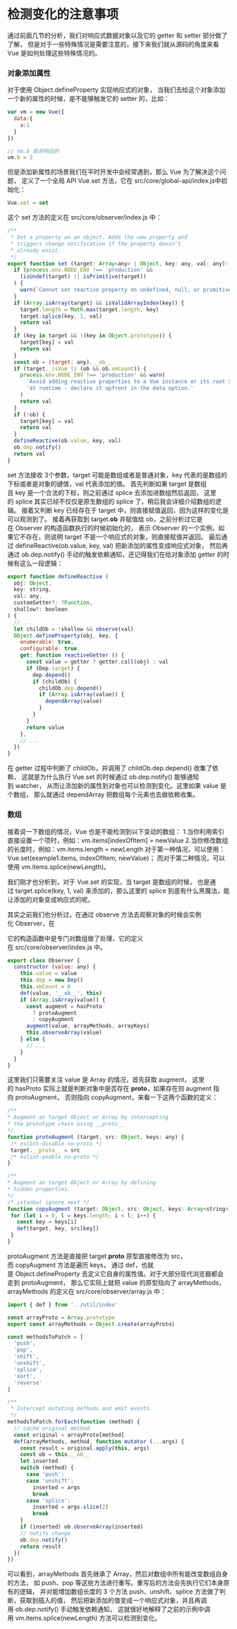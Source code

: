 # 检测变化的注意事项
 
通过前面几节的分析，我们对响应式数据对象以及它的 getter 和 setter 部分做了了解，
但是对于一些特殊情况是需要注意的，接下来我们就从源码的角度来看 Vue 是如何处理这些特殊情况的。


### 对象添加属性
对于使用 Object.defineProperty 实现响应式的对象，
当我们去给这个对象添加一个新的属性的时候，是不能够触发它的 setter 的，比如：
```js
var vm = new Vue({
  data:{
    a:1
  }
})

// vm.b 是非响应的
vm.b = 2
```
但是添加新属性的场景我们在平时开发中会经常遇到，那么 Vue 为了解决这个问题，
定义了一个全局 API Vue.set 方法，它在 src/core/global-api/index.js中初始化：
```js
Vue.set = set
```
这个 set 方法的定义在 src/core/observer/index.js 中：
```js
/**
 * Set a property on an object. Adds the new property and
 * triggers change notification if the property doesn't
 * already exist.
 */
export function set (target: Array<any> | Object, key: any, val: any): any {
  if (process.env.NODE_ENV !== 'production' &&
    (isUndef(target) || isPrimitive(target))
  ) {
    warn(`Cannot set reactive property on undefined, null, or primitive value: ${(target: any)}`)
  }
  if (Array.isArray(target) && isValidArrayIndex(key)) {
    target.length = Math.max(target.length, key)
    target.splice(key, 1, val)
    return val
  }
  if (key in target && !(key in Object.prototype)) {
    target[key] = val
    return val
  }
  const ob = (target: any).__ob__
  if (target._isVue || (ob && ob.vmCount)) {
    process.env.NODE_ENV !== 'production' && warn(
      'Avoid adding reactive properties to a Vue instance or its root $data ' +
      'at runtime - declare it upfront in the data option.'
    )
    return val
  }
  if (!ob) {
    target[key] = val
    return val
  }
  defineReactive(ob.value, key, val)
  ob.dep.notify()
  return val
}
```
set 方法接收 3个参数，target 可能是数组或者是普通对象，key 代表的是数组的下标或者是对象的键值，val 代表添加的值。
首先判断如果 target 是数组且 key 是一个合法的下标，则之前通过 splice 去添加进数组然后返回，
这里的 splice 其实已经不仅仅是原生数组的 splice 了，稍后我会详细介绍数组的逻辑。
接着又判断 key 已经存在于 target 中，则直接赋值返回，因为这样的变化是可以观测到了。
接着再获取到 target.__ob__ 并赋值给 ob，之前分析过它是在 Observer 的构造函数执行的时候初始化的，
表示 Observer 的一个实例，如果它不存在，则说明 target 不是一个响应式的对象，则直接赋值并返回。
最后通过 defineReactive(ob.value, key, val) 把新添加的属性变成响应式对象，
然后再通过 ob.dep.notify() 手动的触发依赖通知，还记得我们在给对象添加 getter 的时候有这么一段逻辑：
```js
export function defineReactive (
  obj: Object,
  key: string,
  val: any,
  customSetter?: ?Function,
  shallow?: boolean
) {
  // ...
  let childOb = !shallow && observe(val)
  Object.defineProperty(obj, key, {
    enumerable: true,
    configurable: true,
    get: function reactiveGetter () {
      const value = getter ? getter.call(obj) : val
      if (Dep.target) {
        dep.depend()
        if (childOb) {
          childOb.dep.depend()
          if (Array.isArray(value)) {
            dependArray(value)
          }
        }
      }
      return value
    },
    // ...
  })
}
```
在 getter 过程中判断了 childOb，并调用了 childOb.dep.depend() 收集了依赖，
这就是为什么执行 Vue.set 的时候通过 ob.dep.notify() 能够通知到 watcher，
从而让添加新的属性到对象也可以检测到变化。这里如果 value 是个数组，
那么就通过 dependArray 把数组每个元素也去做依赖收集。

### 数组
接着说一下数组的情况，Vue 也是不能检测到以下变动的数组：
1.当你利用索引直接设置一个项时，例如：vm.items[indexOfItem] = newValue
2.当你修改数组的长度时，例如：vm.items.length = newLength
对于第一种情况，可以使用：Vue.set(example1.items, indexOfItem, newValue)；
而对于第二种情况，可以使用 vm.items.splice(newLength)。

我们刚才也分析到，对于 Vue.set 的实现，当 target 是数组的时候，
也是通过 target.splice(key, 1, val) 来添加的，那么这里的 splice 到底有什么黑魔法，能让添加的对象变成响应式的呢。

其实之前我们也分析过，在通过 observe 方法去观察对象的时候会实例化 Observer，在

它的构造函数中是专门对数组做了处理，它的定义在 src/core/observer/index.js 中。
```js
export class Observer {
  constructor (value: any) {
    this.value = value
    this.dep = new Dep()
    this.vmCount = 0
    def(value, '__ob__', this)
    if (Array.isArray(value)) {
      const augment = hasProto
        ? protoAugment
        : copyAugment
      augment(value, arrayMethods, arrayKeys)
      this.observeArray(value)
    } else {
      // ...
    }
  }
}
```
这里我们只需要关注 value 是 Array 的情况，首先获取 augment，
这里的 hasProto 实际上就是判断对象中是否存在 __proto__，如果存在则 augment 指向 protoAugment，
 否则指向 copyAugment，来看一下这两个函数的定义：
 ```js
/**
 * Augment an target Object or Array by intercepting
 * the prototype chain using __proto__
 */
function protoAugment (target, src: Object, keys: any) {
  /* eslint-disable no-proto */
  target.__proto__ = src
  /* eslint-enable no-proto */
}

/**
 * Augment an target Object or Array by defining
 * hidden properties.
 */
/* istanbul ignore next */
function copyAugment (target: Object, src: Object, keys: Array<string>) {
  for (let i = 0, l = keys.length; i < l; i++) {
    const key = keys[i]
    def(target, key, src[key])
  }
}
```
protoAugment 方法是直接把 target.__proto__ 原型直接修改为 src，而 copyAugment 方法是遍历 keys，
通过 def，也就是 Object.defineProperty 去定义它自身的属性值。对于大部分现代浏览器都会走到 protoAugment，
那么它实际上就把 value 的原型指向了 arrayMethods，arrayMethods 的定义在 src/core/observer/array.js 中：
```js
import { def } from '../util/index'

const arrayProto = Array.prototype
export const arrayMethods = Object.create(arrayProto)

const methodsToPatch = [
  'push',
  'pop',
  'shift',
  'unshift',
  'splice',
  'sort',
  'reverse'
]

/**
 * Intercept mutating methods and emit events
 */
methodsToPatch.forEach(function (method) {
  // cache original method
  const original = arrayProto[method]
  def(arrayMethods, method, function mutator (...args) {
    const result = original.apply(this, args)
    const ob = this.__ob__
    let inserted
    switch (method) {
      case 'push':
      case 'unshift':
        inserted = args
        break
      case 'splice':
        inserted = args.slice(2)
        break
    }
    if (inserted) ob.observeArray(inserted)
    // notify change
    ob.dep.notify()
    return result
  })
})
```
可以看到，arrayMethods 首先继承了 Array，然后对数组中所有能改变数组自身的方法，
如 push、pop 等这些方法进行重写。重写后的方法会先执行它们本身原有的逻辑，
并对能增加数组长度的 3 个方法 push、unshift、splice 方法做了判断，获取到插入的值，
然后把新添加的值变成一个响应式对象，并且再调用 ob.dep.notify() 手动触发依赖通知，
这就很好地解释了之前的示例中调用 vm.items.splice(newLength) 方法可以检测到变化。
 

